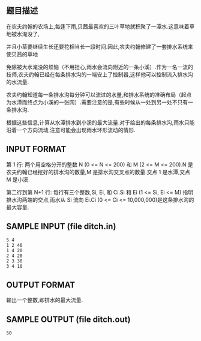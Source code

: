 ## 题目描述

在农夫约翰的农场上,每逢下雨,贝茜最喜欢的三叶草地就积聚了一潭水.这意味着草地被水淹没了,

并且小草要继续生长还要花相当长一段时间.因此,农夫约翰修建了一套排水系统来使贝茜的草地

免除被大水淹没的烦恼（不用担心,雨水会流向附近的一条小溪）.作为一名一流的技师,农夫约翰已经在每条排水沟的一端安上了控制器,这样他可以控制流入排水沟的水流量.

农夫约翰知道每一条排水沟每分钟可以流过的水量,和排水系统的准确布局（起点为水潭而终点为小溪的一张网）.需要注意的是,有些时候从一处到另一处不只有一条排水沟.

根据这些信息,计算从水潭排水到小溪的最大流量.对于给出的每条排水沟,雨水只能沿着一个方向流动,注意可能会出现雨水环形流动的情形.

## INPUT FORMAT
第 1 行: 两个用空格分开的整数 N (0 <= N <= 200) 和 M (2 <= M <= 200).N 是农夫约翰已经挖好的排水沟的数量,M 是排水沟交叉点的数量.交点 1 是水潭,交点 M 是小溪.

第二行到第 N+1 行: 每行有三个整数,Si, Ei, 和 Ci.Si 和 Ei (1 <= Si, Ei <= M) 指明排水沟两端的交点,雨水从 Si 流向 Ei.Ci (0 <= Ci <= 10,000,000)是这条排水沟的最大容量.

## SAMPLE INPUT (file ditch.in)
```
5 4
1 2 40
1 4 20
2 4 20
2 3 30
3 4 10
```
## OUTPUT FORMAT

输出一个整数,即排水的最大流量.

## SAMPLE OUTPUT (file ditch.out)
```
50
```
